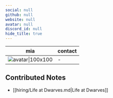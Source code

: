 ```yaml
---
social: null
github: null
website: null
avatar: null
discord_id: null
hide_title: true
---
```

<div class="profile"/>

| mia                    | contact |
| ---------------------- | ------- |
| ![avatar\|100x100](\-) | \-      |

## Contributed Notes

- [[hiring/Life at Dwarves.md|Life at Dwarves]]
